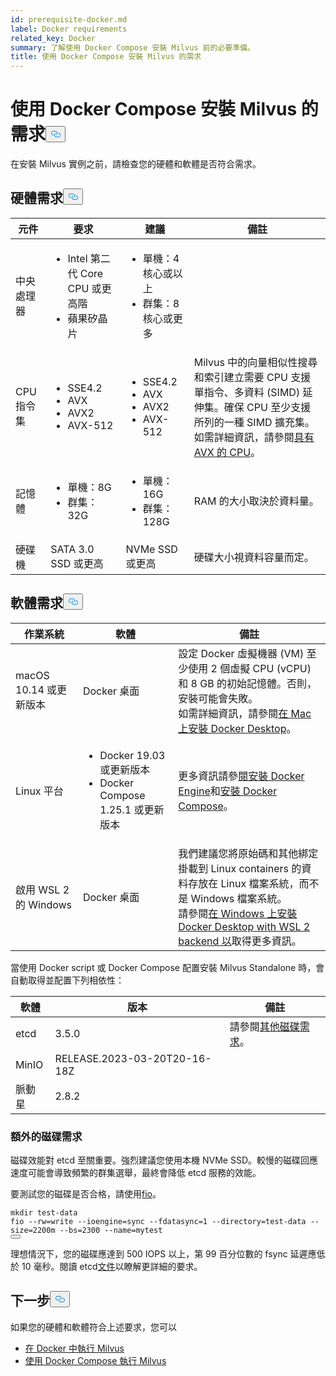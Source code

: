 ```yaml
---
id: prerequisite-docker.md
label: Docker requirements
related_key: Docker
summary: 了解使用 Docker Compose 安裝 Milvus 前的必要準備。
title: 使用 Docker Compose 安裝 Milvus 的需求
---
```

<h1 id="Requirements-for-Installing-Milvus-with-Docker-Compose" class="common-anchor-header">使用 Docker Compose 安裝 Milvus 的需求<button data-href="#Requirements-for-Installing-Milvus-with-Docker-Compose" class="anchor-icon" translate="no">
      <svg translate="no"
        aria-hidden="true"
        focusable="false"
        height="20"
        version="1.1"
        viewBox="0 0 16 16"
        width="16"
      >
        <path
          fill="#0092E4"
          fill-rule="evenodd"
          d="M4 9h1v1H4c-1.5 0-3-1.69-3-3.5S2.55 3 4 3h4c1.45 0 3 1.69 3 3.5 0 1.41-.91 2.72-2 3.25V8.59c.58-.45 1-1.27 1-2.09C10 5.22 8.98 4 8 4H4c-.98 0-2 1.22-2 2.5S3 9 4 9zm9-3h-1v1h1c1 0 2 1.22 2 2.5S13.98 12 13 12H9c-.98 0-2-1.22-2-2.5 0-.83.42-1.64 1-2.09V6.25c-1.09.53-2 1.84-2 3.25C6 11.31 7.55 13 9 13h4c1.45 0 3-1.69 3-3.5S14.5 6 13 6z"
        ></path>
      </svg>
    </button></h1><p>在安裝 Milvus 實例之前，請檢查您的硬體和軟體是否符合需求。</p>
<h2 id="Hardware-requirements" class="common-anchor-header">硬體需求<button data-href="#Hardware-requirements" class="anchor-icon" translate="no">
      <svg translate="no"
        aria-hidden="true"
        focusable="false"
        height="20"
        version="1.1"
        viewBox="0 0 16 16"
        width="16"
      >
        <path
          fill="#0092E4"
          fill-rule="evenodd"
          d="M4 9h1v1H4c-1.5 0-3-1.69-3-3.5S2.55 3 4 3h4c1.45 0 3 1.69 3 3.5 0 1.41-.91 2.72-2 3.25V8.59c.58-.45 1-1.27 1-2.09C10 5.22 8.98 4 8 4H4c-.98 0-2 1.22-2 2.5S3 9 4 9zm9-3h-1v1h1c1 0 2 1.22 2 2.5S13.98 12 13 12H9c-.98 0-2-1.22-2-2.5 0-.83.42-1.64 1-2.09V6.25c-1.09.53-2 1.84-2 3.25C6 11.31 7.55 13 9 13h4c1.45 0 3-1.69 3-3.5S14.5 6 13 6z"
        ></path>
      </svg>
    </button></h2><table>
<thead>
<tr><th>元件</th><th>要求</th><th>建議</th><th>備註</th></tr>
</thead>
<tbody>
<tr><td>中央處理器</td><td><ul><li>Intel 第二代 Core CPU 或更高階</li><li>蘋果矽晶片</li></ul></td><td><ul><li>單機：4 核心或以上</li><li>群集：8 核心或更多</li></ul></td><td></td></tr>
<tr><td>CPU 指令集</td><td><ul><li>SSE4.2</li><li>AVX</li><li>AVX2</li><li>AVX-512</li></ul></td><td><ul><li>SSE4.2</li><li>AVX</li><li>AVX2</li><li>AVX-512</li></ul></td><td>Milvus 中的向量相似性搜尋和索引建立需要 CPU 支援單指令、多資料 (SIMD) 延伸集。確保 CPU 至少支援所列的一種 SIMD 擴充集。如需詳細資訊，請參閱<a href="https://en.wikipedia.org/wiki/Advanced_Vector_Extensions#CPUs_with_AVX">具有 AVX 的 CPU</a>。</td></tr>
<tr><td>記憶體</td><td><ul><li>單機：8G</li><li>群集：32G</li></ul></td><td><ul><li>單機：16G</li><li>群集：128G</li></ul></td><td>RAM 的大小取決於資料量。</td></tr>
<tr><td>硬碟機</td><td>SATA 3.0 SSD 或更高</td><td>NVMe SSD 或更高</td><td>硬碟大小視資料容量而定。</td></tr>
</tbody>
</table>
<h2 id="Software-requirements" class="common-anchor-header">軟體需求<button data-href="#Software-requirements" class="anchor-icon" translate="no">
      <svg translate="no"
        aria-hidden="true"
        focusable="false"
        height="20"
        version="1.1"
        viewBox="0 0 16 16"
        width="16"
      >
        <path
          fill="#0092E4"
          fill-rule="evenodd"
          d="M4 9h1v1H4c-1.5 0-3-1.69-3-3.5S2.55 3 4 3h4c1.45 0 3 1.69 3 3.5 0 1.41-.91 2.72-2 3.25V8.59c.58-.45 1-1.27 1-2.09C10 5.22 8.98 4 8 4H4c-.98 0-2 1.22-2 2.5S3 9 4 9zm9-3h-1v1h1c1 0 2 1.22 2 2.5S13.98 12 13 12H9c-.98 0-2-1.22-2-2.5 0-.83.42-1.64 1-2.09V6.25c-1.09.53-2 1.84-2 3.25C6 11.31 7.55 13 9 13h4c1.45 0 3-1.69 3-3.5S14.5 6 13 6z"
        ></path>
      </svg>
    </button></h2><table>
<thead>
<tr><th>作業系統</th><th>軟體</th><th>備註</th></tr>
</thead>
<tbody>
<tr><td>macOS 10.14 或更新版本</td><td>Docker 桌面</td><td>設定 Docker 虛擬機器 (VM) 至少使用 2 個虛擬 CPU (vCPU) 和 8 GB 的初始記憶體。否則，安裝可能會失敗。<br/>如需詳細資訊，請參閱<a href="https://docs.docker.com/desktop/mac/install/">在 Mac 上安裝 Docker Desktop</a>。</td></tr>
<tr><td>Linux 平台</td><td><ul><li>Docker 19.03 或更新版本</li><li>Docker Compose 1.25.1 或更新版本</li></ul></td><td>更多資訊請參<a href="https://docs.docker.com/engine/install/">閱安裝 Docker Engine</a>和<a href="https://docs.docker.com/compose/install/">安裝 Docker Compose</a>。</td></tr>
<tr><td>啟用 WSL 2 的 Windows</td><td>Docker 桌面</td><td>我們建議您將原始碼和其他綁定掛載到 Linux containers 的資料存放在 Linux 檔案系統，而不是 Windows 檔案系統。<br/>請參閱<a href="https://docs.docker.com/desktop/windows/install/#wsl-2-backend">在 Windows 上安裝 Docker Desktop with WSL 2 backend 以</a>取得更多資訊。</td></tr>
</tbody>
</table>
<p>當使用 Docker script 或 Docker Compose 配置安裝 Milvus Standalone 時，會自動取得並配置下列相依性：</p>
<table>
<thead>
<tr><th>軟體</th><th>版本</th><th>備註</th></tr>
</thead>
<tbody>
<tr><td>etcd</td><td>3.5.0</td><td>請參閱<a href="#Additional-disk-requirements">其他磁碟需求</a>。</td></tr>
<tr><td>MinIO</td><td>RELEASE.2023-03-20T20-16-18Z</td><td></td></tr>
<tr><td>脈動星</td><td>2.8.2</td><td></td></tr>
</tbody>
</table>
<h3 id="Additional-disk-requirements" class="common-anchor-header">額外的磁碟需求</h3><p>磁碟效能對 etcd 至關重要。強烈建議您使用本機 NVMe SSD。較慢的磁碟回應速度可能會導致頻繁的群集選舉，最終會降低 etcd 服務的效能。</p>
<p>要測試您的磁碟是否合格，請使用<a href="https://github.com/axboe/fio">fio</a>。</p>
<pre><code translate="no" class="language-bash"><span class="hljs-built_in">mkdir</span> test-data
fio --rw=write --ioengine=<span class="hljs-built_in">sync</span> --fdatasync=1 --directory=test-data --size=2200m --bs=2300 --name=mytest
<button class="copy-code-btn"></button></code></pre>
<p>理想情況下，您的磁碟應達到 500 IOPS 以上，第 99 百分位數的 fsync 延遲應低於 10 毫秒。閱讀 etcd<a href="https://etcd.io/docs/v3.5/op-guide/hardware/#disks">文件</a>以瞭解更詳細的要求。</p>
<h2 id="Whats-next" class="common-anchor-header">下一步<button data-href="#Whats-next" class="anchor-icon" translate="no">
      <svg translate="no"
        aria-hidden="true"
        focusable="false"
        height="20"
        version="1.1"
        viewBox="0 0 16 16"
        width="16"
      >
        <path
          fill="#0092E4"
          fill-rule="evenodd"
          d="M4 9h1v1H4c-1.5 0-3-1.69-3-3.5S2.55 3 4 3h4c1.45 0 3 1.69 3 3.5 0 1.41-.91 2.72-2 3.25V8.59c.58-.45 1-1.27 1-2.09C10 5.22 8.98 4 8 4H4c-.98 0-2 1.22-2 2.5S3 9 4 9zm9-3h-1v1h1c1 0 2 1.22 2 2.5S13.98 12 13 12H9c-.98 0-2-1.22-2-2.5 0-.83.42-1.64 1-2.09V6.25c-1.09.53-2 1.84-2 3.25C6 11.31 7.55 13 9 13h4c1.45 0 3-1.69 3-3.5S14.5 6 13 6z"
        ></path>
      </svg>
    </button></h2><p>如果您的硬體和軟體符合上述要求，您可以</p>
<ul>
<li><a href="/docs/zh-hant/install_standalone-docker.md">在 Docker 中執行 Milvus</a></li>
<li><a href="/docs/zh-hant/install_standalone-docker-compose.md">使用 Docker Compose 執行 Milvus</a></li>
</ul>
